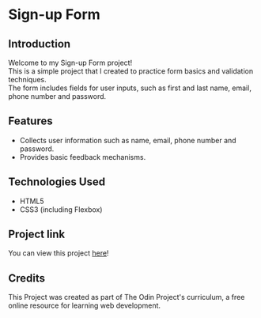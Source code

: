 # Sign-up Form
     
## Introduction
Welcome to my Sign-up Form project!  
This is a simple project that I created to practice form basics and validation techniques.  
The form includes fields for user inputs, such as first and last name, email, phone number and password.


## Features
* Collects user information such as name, email, phone number and password.
* Provides basic feedback mechanisms.

## Technologies Used
* HTML5
* CSS3 (including Flexbox)

## Project link
You can view this project [here](https://alexs1302.github.io/sign-up-form/)!

## Credits
This Project was created as part of The Odin Project's curriculum, a free online resource for learning web development.